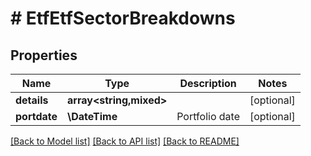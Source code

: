 # # EtfEtfSectorBreakdowns

## Properties

Name | Type | Description | Notes
------------ | ------------- | ------------- | -------------
**details** | **array<string,mixed>** |  | [optional]
**portdate** | **\DateTime** | Portfolio date | [optional]

[[Back to Model list]](../../README.md#models) [[Back to API list]](../../README.md#endpoints) [[Back to README]](../../README.md)
